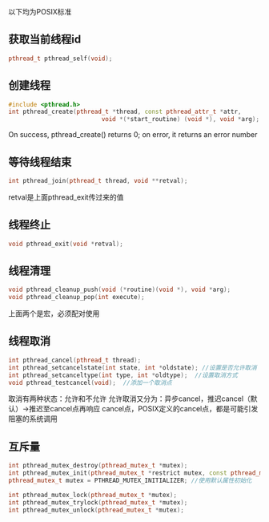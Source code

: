 以下均为POSIX标准

## 获取当前线程id
```cpp
pthread_t pthread_self(void);
```

## 创建线程
```cpp
#include <pthread.h>
int pthread_create(pthread_t *thread, const pthread_attr_t *attr,
                          void *(*start_routine) (void *), void *arg);
```
On success, pthread_create() returns 0; on error, it returns an error number

## 等待线程结束
```cpp
int pthread_join(pthread_t thread, void **retval);
```
retval是上面pthread_exit传过来的值

## 线程终止
```cpp
void pthread_exit(void *retval);
```

## 线程清理
```cpp
void pthread_cleanup_push(void (*routine)(void *), void *arg);
void pthread_cleanup_pop(int execute);
```
上面两个是宏，必须配对使用

## 线程取消
```cpp
int pthread_cancel(pthread_t thread);
int pthread_setcancelstate(int state, int *oldstate); //设置是否允许取消
int pthread_setcanceltype(int type, int *oldtype);  //设置取消方式
void pthread_testcancel(void);  //添加一个取消点
```
取消有两种状态：允许和不允许
允许取消又分为：异步cancel，推迟cancel（默认）->推迟至cancel点再响应
cancel点，POSIX定义的cancel点，都是可能引发阻塞的系统调用

## 互斥量
```cpp
int pthread_mutex_destroy(pthread_mutex_t *mutex);
int pthread_mutex_init(pthread_mutex_t *restrict mutex, const pthread_mutexattr_t *restrict attr);
pthread_mutex_t mutex = PTHREAD_MUTEX_INITIALIZER; //使用默认属性初始化

int pthread_mutex_lock(pthread_mutex_t *mutex);
int pthread_mutex_trylock(pthread_mutex_t *mutex);
int pthread_mutex_unlock(pthread_mutex_t *mutex);
```



